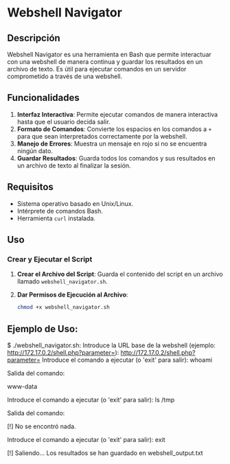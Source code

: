 # Webshell Navigator

## Descripción

Webshell Navigator es una herramienta en Bash que permite interactuar con una webshell de manera continua y guardar los resultados en un archivo de texto. Es útil para ejecutar comandos en un servidor comprometido a través de una webshell.

## Funcionalidades

1. **Interfaz Interactiva**: Permite ejecutar comandos de manera interactiva hasta que el usuario decida salir.
2. **Formato de Comandos**: Convierte los espacios en los comandos a `+` para que sean interpretados correctamente por la webshell.
3. **Manejo de Errores**: Muestra un mensaje en rojo si no se encuentra ningún dato.
4. **Guardar Resultados**: Guarda todos los comandos y sus resultados en un archivo de texto al finalizar la sesión.

## Requisitos

- Sistema operativo basado en Unix/Linux.
- Intérprete de comandos Bash.
- Herramienta `curl` instalada.

## Uso

### Crear y Ejecutar el Script

1. **Crear el Archivo del Script**:
   Guarda el contenido del script en un archivo llamado `webshell_navigator.sh`.

2. **Dar Permisos de Ejecución al Archivo**:
   ```bash
   chmod +x webshell_navigator.sh

## Ejemplo de Uso:
$ ./webshell_navigator.sh:
Introduce la URL base de la webshell (ejemplo: http://172.17.0.2/shell.php?parameter=): http://172.17.0.2/shell.php?parameter=
Introduce el comando a ejecutar (o 'exit' para salir): whoami

Salida del comando:

www-data

Introduce el comando a ejecutar (o 'exit' para salir): ls /tmp

Salida del comando:

[!] No se encontró nada.

Introduce el comando a ejecutar (o 'exit' para salir): exit

[!] Saliendo... Los resultados se han guardado en webshell_output.txt


